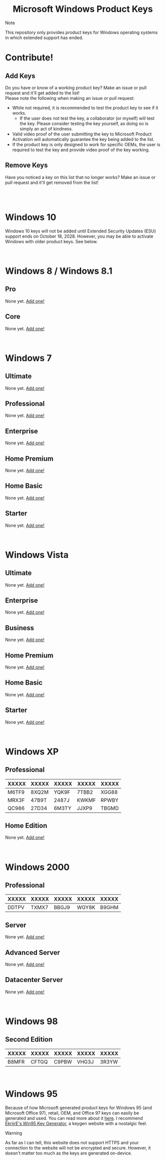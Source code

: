 <div align=center>

# Microsoft Windows Product Keys

</div>

> [!NOTE]
> This repository only provides product keys for Windows operating systems in which extended support has ended.

# Contribute!
## Add Keys
Do you have or know of a working product key? Make an issue or pull request and it'll get added to the list!\
Please note the following when making an issue or pull request:
- While not required, it is recommended to test the product key to see if it works.
  - If the user does not test the key, a collaborator (or myself) will test the key. Please consider testing the key yourself, as doing so is simply an act of kindness.
- Valid video proof of the user submitting the key to Microsoft Product Activation will automatically guarantee the key being added to the list.
- If the product key is only designed to work for specific OEMs, the user is required to test the key and provide video proof of the key working.

## Remove Keys
Have you noticed a key on this list that no longer works? Make an issue or pull request and it'll get removed from the list!


<br>
<br>


# Windows 10
Windows 10 keys will not be added until Extended Security Updates (ESU) support ends on October 18, 2028. However, you may be able to activate Windows with older product keys. See below.


<br>


# Windows 8 / Windows 8.1
## Pro
None yet. [Add one!](#add-keys)

## Core
None yet. [Add one!](#add-keys)


<br>


# Windows 7
## Ultimate
None yet. [Add one!](#add-keys)

## Professional
None yet. [Add one!](#add-keys)

## Enterprise
None yet. [Add one!](#add-keys)

## Home Premium
None yet. [Add one!](#add-keys)

## Home Basic
None yet. [Add one!](#add-keys)

## Starter
None yet. [Add one!](#add-keys)


<br>


# Windows Vista
## Ultimate
None yet. [Add one!](#add-keys)

## Enterprise
None yet. [Add one!](#add-keys)

## Business
None yet. [Add one!](#add-keys)

## Home Premium
None yet. [Add one!](#add-keys)

## Home Basic
None yet. [Add one!](#add-keys)

## Starter
None yet. [Add one!](#add-keys)


<br>


# Windows XP
## Professional
| XXXXX | XXXXX | XXXXX | XXXXX | XXXXX |
| - | - | - | - | - |
| M6TF9 | 8XQ2M | YQK9F | 7TBB2 | XGG88 |
| MRX3F | 47B9T | 2487J | KWKMF | RPWBY |
| QC986 | 27D34 | 6M3TY | JJXP9 | TBGMD |

## Home Edition
None yet. [Add one!](#add-keys)


<br>


# Windows 2000
## Professional
| XXXXX | XXXXX | XXXXX | XXXXX | XXXXX |
| - | - | - | - | - |
| DDTPV | TXMX7 | BBGJ9 | WGY8K | B9GHM |

## Server
None yet. [Add one!](#add-keys)

## Advanced Server
None yet. [Add one!](#add-keys)

## Datacenter Server
None yet. [Add one!](#add-keys)


<br>


# Windows 98
## Second Edition
| XXXXX | XXXXX | XXXXX | XXXXX | XXXXX |
| - | - | - | - | - |
| B8MFR | CFTGQ | C9PBW | VHG3J | 3R3YW |


<br>


# Windows 95
Because of how Microsoft generated product keys for Windows 95 (and Microsoft Office 97), retail, OEM, and Office 97 keys can easily be generated and used. You can read more about it [here](https://en.wikipedia.org/wiki/Product_key#Windows_95_retail_key). I recommend [EkriirE's Win95 Key Generator](http://retro.network/win95/keygen), a keygen website with a nostalgic feel.
> [!WARNING]
> As far as I can tell, this website does not support HTTPS and your connection to the website will not be encrypted and secure. However, it doesn't matter too much as the keys are generated on-device.


<!-- Bush hid the facts
